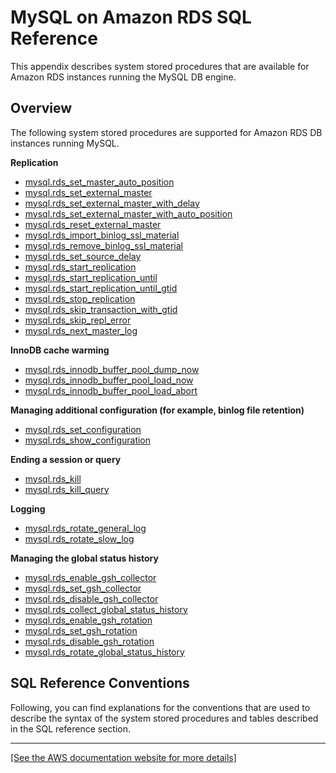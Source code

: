 # MySQL on Amazon RDS SQL Reference<a name="Appendix.MySQL.SQLRef"></a>

This appendix describes system stored procedures that are available for Amazon RDS instances running the MySQL DB engine\.

## Overview<a name="Appendix.MySQL.SQLRef.Overview"></a>

The following system stored procedures are supported for Amazon RDS DB instances running MySQL\.

**Replication** 
+ [mysql\.rds\_set\_master\_auto\_position](mysql_rds_set_master_auto_position.md)
+ [mysql\.rds\_set\_external\_master](mysql_rds_set_external_master.md)
+ [mysql\.rds\_set\_external\_master\_with\_delay](mysql_rds_set_external_master_with_delay.md)
+ [mysql\.rds\_set\_external\_master\_with\_auto\_position](mysql_rds_set_external_master_with_auto_position.md)
+ [mysql\.rds\_reset\_external\_master](mysql_rds_reset_external_master.md)
+ [mysql\.rds\_import\_binlog\_ssl\_material](mysql_rds_import_binlog_ssl_material.md)
+ [mysql\.rds\_remove\_binlog\_ssl\_material](mysql_rds_remove_binlog_ssl_material.md)
+ [mysql\.rds\_set\_source\_delay](mysql_rds_set_source_delay.md)
+ [mysql\.rds\_start\_replication](mysql_rds_start_replication.md)
+ [mysql\.rds\_start\_replication\_until](mysql_rds_start_replication_until.md)
+ [mysql\.rds\_start\_replication\_until\_gtid](mysql_rds_start_replication_until_gtid.md)
+ [mysql\.rds\_stop\_replication](mysql_rds_stop_replication.md)
+ [mysql\.rds\_skip\_transaction\_with\_gtid](mysql_rds_skip_transaction_with_gtid.md)
+ [mysql\.rds\_skip\_repl\_error](mysql_rds_skip_repl_error.md)
+ [mysql\.rds\_next\_master\_log](mysql_rds_next_master_log.md)

**InnoDB cache warming** 
+ [mysql\.rds\_innodb\_buffer\_pool\_dump\_now](mysql_rds_innodb_buffer_pool_dump_now.md)
+ [mysql\.rds\_innodb\_buffer\_pool\_load\_now](mysql_rds_innodb_buffer_pool_load_now.md)
+ [mysql\.rds\_innodb\_buffer\_pool\_load\_abort](mysql_rds_innodb_buffer_pool_load_abort.md)

**Managing additional configuration \(for example, binlog file retention\)** 
+ [mysql\.rds\_set\_configuration](mysql_rds_set_configuration.md)
+ [mysql\.rds\_show\_configuration](mysql_rds_show_configuration.md)

**Ending a session or query** 
+ [mysql\.rds\_kill](mysql_rds_kill.md)
+ [mysql\.rds\_kill\_query](mysql_rds_kill_query.md)

**Logging** 
+ [mysql\.rds\_rotate\_general\_log](mysql_rds_rotate_general_log.md)
+ [mysql\.rds\_rotate\_slow\_log](mysql_rds_rotate_slow_log.md)

**Managing the global status history** 
+ [mysql\.rds\_enable\_gsh\_collector](mysql_rds_enable_gsh_collector.md)
+ [mysql\.rds\_set\_gsh\_collector](mysql_rds_set_gsh_collector.md)
+ [mysql\.rds\_disable\_gsh\_collector](mysql_rds_disable_gsh_collector.md)
+ [mysql\.rds\_collect\_global\_status\_history](mysql_rds_collect_global_status_history.md)
+ [mysql\.rds\_enable\_gsh\_rotation](mysql_rds_enable_gsh_rotation.md)
+ [mysql\.rds\_set\_gsh\_rotation](mysql_rds_set_gsh_rotation.md)
+ [mysql\.rds\_disable\_gsh\_rotation](mysql_rds_disable_gsh_rotation.md)
+ [mysql\.rds\_rotate\_global\_status\_history](mysql_rds_rotate_global_status_history.md)

## SQL Reference Conventions<a name="RDS_SQL_reference_conventions"></a>

Following, you can find explanations for the conventions that are used to describe the syntax of the system stored procedures and tables described in the SQL reference section\. 


****  
[\[See the AWS documentation website for more details\]](http://docs.aws.amazon.com/AmazonRDS/latest/UserGuide/Appendix.MySQL.SQLRef.html)